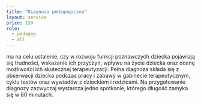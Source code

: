 ```yaml
---
title: "Diagnoza pedagogiczna"
layout: service
price: 150
role:
  - pedagog
  - all
---
```


ma na celu ustalenie, czy w rozwoju funkcji poznawczych dziecka pojawiają się trudności, wskazanie ich przyczyn, wpływu na życie dziecka oraz ocenę możliwości ich skutecznej terapeutyzacji. Pełna diagnoza składa się z obserwacji dziecka podczas pracy i zabawy w gabinecie terapeutycznym, cyklu testów oraz wywiadów z dzieckiem i rodzicami. Na przygotowanie diagnozy zazwyczaj wystarcza jedno spotkanie, którego długość zamyka się w 60 minutach.

